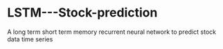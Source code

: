 # LSTM---Stock-prediction
A long term short term memory recurrent neural network to predict stock data time series
